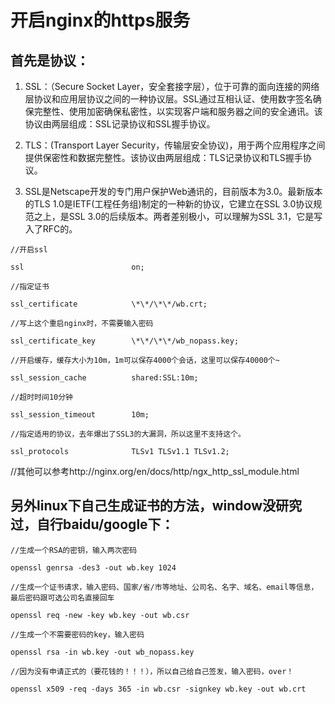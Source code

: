 开启nginx的https服务
============================

## 首先是协议：

1. SSL：（Secure Socket Layer，安全套接字层），位于可靠的面向连接的网络层协议和应用层协议之间的一种协议层。SSL通过互相认证、使用数字签名确保完整性、使用加密确保私密性，以实现客户端和服务器之间的安全通讯。该协议由两层组成：SSL记录协议和SSL握手协议。

2. TLS：(Transport Layer Security，传输层安全协议)，用于两个应用程序之间提供保密性和数据完整性。该协议由两层组成：TLS记录协议和TLS握手协议。

3. SSL是Netscape开发的专门用户保护Web通讯的，目前版本为3.0。最新版本的TLS 1.0是IETF(工程任务组)制定的一种新的协议，它建立在SSL 3.0协议规范之上，是SSL 3.0的后续版本。两者差别极小，可以理解为SSL 3.1，它是写入了RFC的。

```
//开启ssl

ssl                        on;

//指定证书

ssl_certificate            \*\*/\*\*/wb.crt;

//写上这个重启nginx时，不需要输入密码

ssl_certificate_key        \*\*/\*\*/wb_nopass.key;

//开启缓存，缓存大小为10m，1m可以保存4000个会话，这里可以保存40000个~

ssl_session_cache          shared:SSL:10m;

//超时时间10分钟

ssl_session_timeout        10m;

//指定适用的协议，去年爆出了SSL3的大漏洞，所以这里不支持这个。

ssl_protocols              TLSv1 TLSv1.1 TLSv1.2;
```

//其他可以参考http://nginx.org/en/docs/http/ngx_http_ssl_module.html

## 另外linux下自己生成证书的方法，window没研究过，自行baidu/google下：

```
//生成一个RSA的密钥，输入两次密码

openssl genrsa -des3 -out wb.key 1024

//生成一个证书请求，输入密码、国家/省/市等地址、公司名、名字、域名、email等信息，最后密码跟可选公司名直接回车

openssl req -new -key wb.key -out wb.csr

//生成一个不需要密码的key，输入密码

openssl rsa -in wb.key -out wb_nopass.key

//因为没有申请正式的（要花钱的！！！），所以自己给自己签发，输入密码，over！

openssl x509 -req -days 365 -in wb.csr -signkey wb.key -out wb.crt
```
